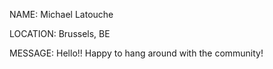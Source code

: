 NAME: Michael Latouche

LOCATION: Brussels, BE

MESSAGE: Hello!! Happy to hang around with the community!
